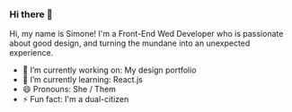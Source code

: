 ### Hi there 👋

Hi, my name is Simone! I'm a Front-End Wed Developer who is passionate about good design, and turning the mundane into an unexpected experience.

- 🔭 I’m currently working on: My design portfolio
- 🌱 I’m currently learning: React.js
- 😄 Pronouns: She / Them
- ⚡ Fun fact: I'm a dual-citizen

